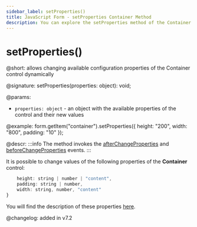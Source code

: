 ```yaml
---
sidebar_label: setProperties()
title: JavaScript Form - setProperties Container Method 
description: You can explore the setProperties method of the Container control of Form in the documentation of the DHTMLX JavaScript UI library. Browse developer guides and API reference, try out code examples and live demos, and download a free 30-day evaluation version of DHTMLX Suite.
---
```


# setProperties()

@short: allows changing available configuration properties of the Container control dynamically

@signature: setProperties(properties: object): void;

@params:
- `properties: object` - an object with the available properties of the control and their new values

@example:
form.getItem("container").setProperties({
    height: "200",
    width: "800",
    padding: "10"
});

@descr:
:::info
The method invokes the [afterChangeProperties](form/api/container/container_afterchangeproperties_event.md) and [beforeChangeProperties](form/api/container/container_beforechangeproperties_event.md) events.
:::

It is possible to change values of the following properties of the **Container** control:

```javascript
	height: string | number | "content", 
	padding: string | number,
	width: string, number, "content"
}
```

You will find the description of these properties [here](form/api/container/api_container_properties.md).
  
@changelog: added in v7.2
